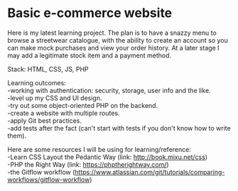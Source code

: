 # Basic e-commerce website

Here is my latest learning project. The plan is to have a snazzy menu to browse a streetwear catalogue, with the ability to create an account so you can make mock purchases and view your order history. At a later stage I may add a legitimate stock item and a payment method.

Stack: HTML, CSS, JS, PHP

Learning outcomes:<br>
-working with authentication: security, storage, user info and the like.<br>
-level up my CSS and UI design.<br>
-try out some object-oriented PHP on the backend.<br>
-create a website with multiple routes.<br>
-apply Git best practices.<br>
-add tests after the fact (can't start with tests if you don't know how to write them).

Here are some resources I will be using for learning/reference:<br>
-Learn CSS Layout the Pedantic Way (link: http://book.mixu.net/css)<br>
-PHP the Right Way (link: https://phptherightway.com/)<br>
-the Gitflow workflow (https://www.atlassian.com/git/tutorials/comparing-workflows/gitflow-workflow)


